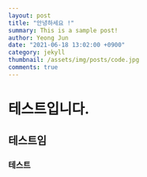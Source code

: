 ```yaml
---
layout: post
title: "안녕하세요 !"
summary: This is a sample post!
author: Yeong Jun
date: "2021-06-18 13:02:00 +0900"
category: jekyll
thumbnail: /assets/img/posts/code.jpg
comments: true
---
```


# 테스트입니다.

## 테스트임

### 테스트
